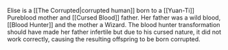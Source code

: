 Elise is a [[The Corrupted|corrupted human]] born to a [[Yuan-Ti]] Pureblood mother and [[Cursed Blood]] father. Her father was a wild blood, [[Blood Hunter]] and the mother a Wizard. The blood hunter transformation should have made her father infertile but due to his cursed nature, it did not work correctly, causing the resulting offspring to be born corrupted. 